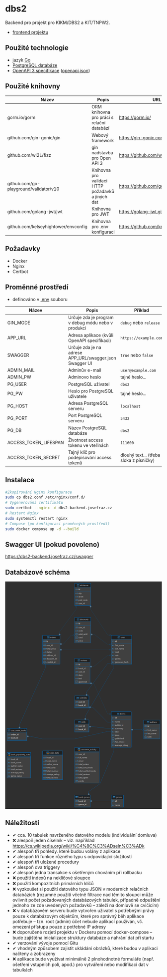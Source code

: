 # dbs2

Backend pro projekt pro KIKM/DBS2 a KIT/TNPW2.

- [frontend projektu](https://github.com/DomDomiX/DBS2_Frontend)

## Použité technologie

- jazyk [Go](https://go.dev/)
- [PostgreSQL databáze](https://www.postgresql.org/)
- [OpenAPI 3 specifikace](https://swagger.io/specification/) ([openapi.json](openapi.json))

## Použité knihovny

| Název                                  | Popis                                             | URL projektu                                   |
|----------------------------------------|---------------------------------------------------|------------------------------------------------|
| gorm.io/gorm                           | ORM knihovna pro práci s relační databází         | <https://gorm.io/>                             |
| github.com/gin-gonic/gin               | Webový framework                                  | <https://gin-gonic.com/>                       |
| github.com/wI2L/fizz                   | gin nadstavba pro Open API 3                      | <https://github.com/wI2L/fizz>                 |
| github.com/go-playground/validator/v10 | Knihovna pro validaci HTTP požadavků a jiných dat | <https://github.com/go-playground/validator>   |
| github.com/golang-jwt/jwt              | Knihovna pro JWT                                  | <https://golang-jwt.github.io/jwt/>            |
| github.com/kelseyhightower/envconfig   | Knihovna pro .env konfiguraci                     | <https://github.com/kelseyhightower/envconfig> |

## Požadavky

- Docker
- Nginx
- Certbot

## Proměnné prostředí

- definováno v [.env](.env) souboru

| Název                 | Popis                                                   | Příklad                                 | Povinné |
|-----------------------|---------------------------------------------------------|-----------------------------------------|---------|
| GIN_MODE              | Určuje zda je program v debug módu nebo v produkci      | `debug` nebo `release`                  | Ano     |
| APP_URL               | Adresa aplikace (kvůli OpenAPI specifikaci)             | `https://example.com`                   | Ano     |
| SWAGGER               | Určuje zda je na adrese APP_URL/swagger.json Swagger UI | `true` nebo `false`                     | Ano     |
| ADMIN_MAIL            | Adminův e-mail                                          | `user@example.com`                      | Ano     |
| ADMIN_PW              | Adminovo heslo                                          | tajné heslo...                          | Ano     |
| PG_USER               | PostgreSQL uživatel                                     | `dbs2`                                  | Ano     |
| PG_PW                 | Heslo pro PostgreSQL uživatele                          | tajné heslo...                          | Ano     |
| PG_HOST               | Adresa PostgreSQL serveru                               | `localhost`                             | Ano     |
| PG_PORT               | Port PostgreSQL serveru                                 | `5432`                                  | Ano     |
| PG_DB                 | Název PostgreSQL databáze                               | `dbs2`                                  | Ano     |
| ACCESS_TOKEN_LIFESPAN | Životnost access tokenu ve vteřinách                    | `111600`                                | Ano     |
| ACCESS_TOKEN_SECRET   | Tajný klíč pro podepisování access tokenů               | dlouhý text... (třeba sloka z písničky) | Ano     |

## Instalace

```bash
#Zkopírování Nginx konfigurace
sudo cp dbs2.conf /etc/nginx/conf.d/
# Vygenerování certifikátu
sudo certbot --nginx -d dbs2-backend.josefraz.cz
# Restart Nginx
sudo systemctl restart nginx
# Compose (po konfiguraci proměnných prostředí)
sudo docker compose up -d --build
```

## Swagger UI (pokud povoleno)

<https://dbs2-backend.josefraz.cz/swagger>

## Databázové schéma

![Databázové schéma](dbs2%20-%20public.png)

## Náležitosti

- ✔ cca. 10 tabulek navrženého datového modelu (individuální domluva)
- ❌ alespoň jeden číselník – viz. například <https://cs.wikipedia.org/wiki/%C4%8C%C3%ADseln%C3%ADk>
- ✔ alespoň tři pohledy. které budou volány z aplikace
- ✔ alespoň tři funkce různého typu s odpovídající složitostí
- ✔ alespoň tři uložené procedury
- ✔ alespoň dva triggery
- ✔ alespoň jedna transakce s ošetřeným chováním při rollbacku
- ❌ použití indexů na neklíčové sloupce
- ❌ použití kompozitních primárních klíčů
- ❌ vyzkoušet si použití datového typu JSON v moderních relačních databázích (rozumné použití včetně filtrace nad těmito sloupci může ovlivnit počet požadovaných databázových tabulek, případně odpuštění jednoho ze zde uvedených požadavků – záleží na domluvě se cvičícím)
- ❌ v databázovém serveru bude vytvořen uživatel s potřebnými právy pouze k databázovým objektům, které pro správný běh aplikace potřebuje – tzn. root (admin) účet nebude aplikací používán, vč. omezení přístupu pouze z potřebné IP adresy
- ❌ doporučené rozjetí projektu v Dockeru pomocí docker-compose – bude zajištěna inicializace struktury databáze a nahrání dat při startu
- ✔ verzování vývoje pomocí Gitu
- ✔ vhodným způsobem zajistit ukládání obrázků, které budou v aplikaci načteny a zobrazeny
- ❌ aplikace bude využívat minimálně 2 plnohodnotné formuláře (např. ošetření vstupních polí, apod.) pro vytváření nebo modifikaci dat v tabulkách
